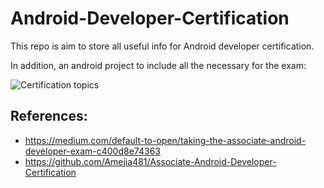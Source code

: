 # Android-Developer-Certification
This repo is aim to store all useful info for Android developer certification.

In addition, an android project to include all the necessary for the exam:

![Certification topics]({{site.baseurl}}/https://raw.githubusercontent.com/Amejia481/Associate-Android-Developer-Certification/master/img/android_certification_specs.png)

## References:
- https://medium.com/default-to-open/taking-the-associate-android-developer-exam-c400d8e74363
- https://github.com/Amejia481/Associate-Android-Developer-Certification

